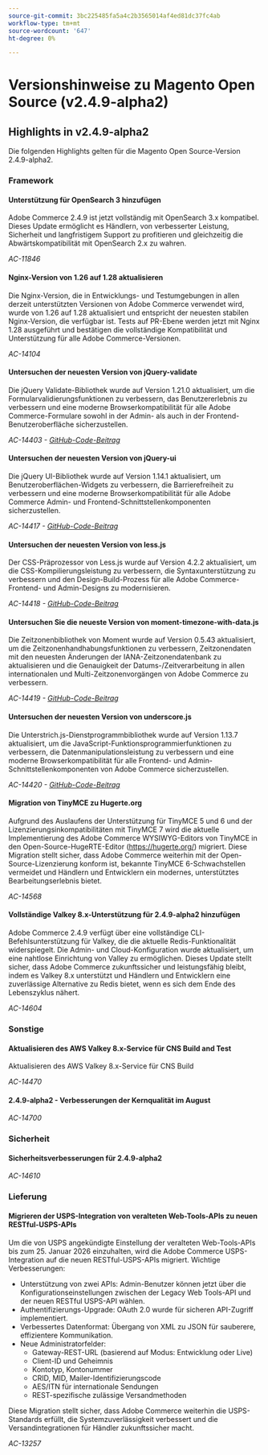 ```yaml
---
source-git-commit: 3bc225485fa5a4c2b3565014af4ed81dc37fc4ab
workflow-type: tm+mt
source-wordcount: '647'
ht-degree: 0%

---
```

# Versionshinweise zu Magento Open Source (v2.4.9-alpha2)

## Highlights in v2.4.9-alpha2

Die folgenden Highlights gelten für die Magento Open Source-Version 2.4.9-alpha2.

### Framework

#### Unterstützung für OpenSearch 3 hinzufügen

Adobe Commerce 2.4.9 ist jetzt vollständig mit OpenSearch 3.x kompatibel. Dieses Update ermöglicht es Händlern, von verbesserter Leistung, Sicherheit und langfristigem Support zu profitieren und gleichzeitig die Abwärtskompatibilität mit OpenSearch 2.x zu wahren.

_AC-11846_

#### Nginx-Version von 1.26 auf 1.28 aktualisieren

Die Nginx-Version, die in Entwicklungs- und Testumgebungen in allen derzeit unterstützten Versionen von Adobe Commerce verwendet wird, wurde von 1.26 auf 1.28 aktualisiert und entspricht der neuesten stabilen Nginx-Version, die verfügbar ist.
Tests auf PR-Ebene werden jetzt mit Nginx 1.28 ausgeführt und bestätigen die vollständige Kompatibilität und Unterstützung für alle Adobe Commerce-Versionen.

_AC-14104_

#### Untersuchen der neuesten Version von jQuery-validate

Die jQuery Validate-Bibliothek wurde auf Version 1.21.0 aktualisiert, um die Formularvalidierungsfunktionen zu verbessern, das Benutzererlebnis zu verbessern und eine moderne Browserkompatibilität für alle Adobe Commerce-Formulare sowohl in der Admin- als auch in der Frontend-Benutzeroberfläche sicherzustellen.

_AC-14403 - [GitHub-Code-Beitrag](https://github.com/magento/magento2/commit/98b2848a)_

#### Untersuchen der neuesten Version von jQuery-ui

Die jQuery UI-Bibliothek wurde auf Version 1.14.1 aktualisiert, um Benutzeroberflächen-Widgets zu verbessern, die Barrierefreiheit zu verbessern und eine moderne Browserkompatibilität für alle Adobe Commerce Admin- und Frontend-Schnittstellenkomponenten sicherzustellen.

_AC-14417 - [GitHub-Code-Beitrag](https://github.com/magento/magento2/commit/77c589a6)_

#### Untersuchen der neuesten Version von less.js

Der CSS-Präprozessor von Less.js wurde auf Version 4.2.2 aktualisiert, um die CSS-Kompilierungsleistung zu verbessern, die Syntaxunterstützung zu verbessern und den Design-Build-Prozess für alle Adobe Commerce-Frontend- und Admin-Designs zu modernisieren.

_AC-14418 - [GitHub-Code-Beitrag](https://github.com/magento/magento2/commit/98b2848a)_

#### Untersuchen Sie die neueste Version von moment-timezone-with-data.js

Die Zeitzonenbibliothek von Moment wurde auf Version 0.5.43 aktualisiert, um die Zeitzonenhandhabungsfunktionen zu verbessern, Zeitzonendaten mit den neuesten Änderungen der IANA-Zeitzonendatenbank zu aktualisieren und die Genauigkeit der Datums-/Zeitverarbeitung in allen internationalen und Multi-Zeitzonenvorgängen von Adobe Commerce zu verbessern.

_AC-14419 - [GitHub-Code-Beitrag](https://github.com/magento/magento2/commit/98b2848a)_

#### Untersuchen der neuesten Version von underscore.js

Die Unterstrich.js-Dienstprogrammbibliothek wurde auf Version 1.13.7 aktualisiert, um die JavaScript-Funktionsprogrammierfunktionen zu verbessern, die Datenmanipulationsleistung zu verbessern und eine moderne Browserkompatibilität für alle Frontend- und Admin-Schnittstellenkomponenten von Adobe Commerce sicherzustellen.

_AC-14420 - [GitHub-Code-Beitrag](https://github.com/magento/magento2/commit/98b2848a)_

#### Migration von TinyMCE zu Hugerte.org

Aufgrund des Auslaufens der Unterstützung für TinyMCE 5 und 6 und der Lizenzierungsinkompatibilitäten mit TinyMCE 7 wird die aktuelle Implementierung des Adobe Commerce WYSIWYG-Editors von TinyMCE in den Open-Source-HugeRTE-Editor (https://hugerte.org/) migriert.
Diese Migration stellt sicher, dass Adobe Commerce weiterhin mit der Open-Source-Lizenzierung konform ist, bekannte TinyMCE 6-Schwachstellen vermeidet und Händlern und Entwicklern ein modernes, unterstütztes Bearbeitungserlebnis bietet.

_AC-14568_

#### Vollständige Valkey 8.x-Unterstützung für 2.4.9-alpha2 hinzufügen

Adobe Commerce 2.4.9 verfügt über eine vollständige CLI-Befehlsunterstützung für Valkey, die die aktuelle Redis-Funktionalität widerspiegelt. Die Admin- und Cloud-Konfiguration wurde aktualisiert, um eine nahtlose Einrichtung von Valley zu ermöglichen.
Dieses Update stellt sicher, dass Adobe Commerce zukunftssicher und leistungsfähig bleibt, indem es Valkey 8.x unterstützt und Händlern und Entwicklern eine zuverlässige Alternative zu Redis bietet, wenn es sich dem Ende des Lebenszyklus nähert.

_AC-14604_

### Sonstige

#### Aktualisieren des AWS Valkey 8.x-Service für CNS Build and Test

Aktualisieren des AWS Valkey 8.x-Service für CNS Build

_AC-14470_

#### 2.4.9-alpha2 - Verbesserungen der Kernqualität im August

_AC-14700_

### Sicherheit

#### Sicherheitsverbesserungen für 2.4.9-alpha2

_AC-14610_

### Lieferung

#### Migrieren der USPS-Integration von veralteten Web-Tools-APIs zu neuen RESTful-USPS-APIs

Um die von USPS angekündigte Einstellung der veralteten Web-Tools-APIs bis zum 25. Januar 2026 einzuhalten, wird die Adobe Commerce USPS-Integration auf die neuen RESTful-USPS-APIs migriert.
Wichtige Verbesserungen:

* Unterstützung von zwei APIs: Admin-Benutzer können jetzt über die Konfigurationseinstellungen zwischen der Legacy Web Tools-API und der neuen RESTful USPS-API wählen.
* Authentifizierungs-Upgrade: OAuth 2.0 wurde für sicheren API-Zugriff implementiert.
* Verbessertes Datenformat: Übergang von XML zu JSON für sauberere, effizientere Kommunikation.
* Neue Administratorfelder:
   * Gateway-REST-URL (basierend auf Modus: Entwicklung oder Live)
   * Client-ID und Geheimnis
   * Kontotyp, Kontonummer
   * CRID, MID, Mailer-Identifizierungscode
   * AES/ITN für internationale Sendungen
   * REST-spezifische zulässige Versandmethoden

Diese Migration stellt sicher, dass Adobe Commerce weiterhin die USPS-Standards erfüllt, die Systemzuverlässigkeit verbessert und die Versandintegrationen für Händler zukunftssicher macht.

_AC-13257_
